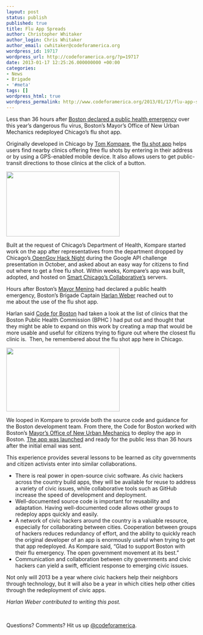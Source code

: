 ```yaml
---
layout: post
status: publish
published: true
title: Flu App Spreads
author: Christopher Whitaker
author_login: Chris Whitaker
author_email: cwhitaker@codeforamerica.org
wordpress_id: 19717
wordpress_url: http://codeforamerica.org/?p=19717
date: 2013-01-17 12:25:26.000000000 +00:00
categories:
- News
- Brigade
- '#meta'
tags: []
wordpress_html: true
wordpress_permalink: http://www.codeforamerica.org/2013/01/17/flu-app-spreads/
---
```


<p>Less than 36 hours after <a href="http://www.boston.com/dailydose/2013/01/09/boston-hospitals-and-nursing-homes-implement-stricter-measures-against-the-flu/RK4iOR0EWN84klun02uc7H/story.html" target="_blank">Boston declared a public health emergency</a> over this year’s dangerous flu virus, Boston’s Mayor’s Office of New Urban Mechanics redeployed Chicago’s flu shot app.</p>
<p>Originally developed in Chicago by <a href="https://github.com/tkompare" target="_blank">Tom Kompare</a>, the <a href="http://www.cityofchicago.org/city/en/depts/cdph/iframe/scc_app.html" target="_blank">flu shot app</a> helps users find nearby clinics offering free flu shots by entering in their address or by using a GPS-enabled mobile device. It also allows users to get public-transit directions to those clinics at the click of a button.</p>
<p><a href="http://codeforamerica.org/wp-content/uploads/2013/01/Screen-Shot-2013-01-15-at-10.50.02-AM.png"><img alt="" class="size-medium wp-image-19720 alignleft" height="172" src="http://codeforamerica.org/wp-content/uploads/2013/01/Screen-Shot-2013-01-15-at-10.50.02-AM-300x172.png" width="300"/></a></p>
<p>Built at the request of Chicago’s Department of Health, Kompare started work on the app after representatives from the department dropped by Chicago’s<a href="http://opengovhacknight.eventbrite.com/"> OpenGov Hack Night</a> during the Google API challenge presentation in October, and asked about an easy way for citizens to find out where to get a free flu shot. Within weeks, Kompare’s app was built, adopted, and hosted on <a href="http://www.smartchicagocollaborative.org/smart-chicago-hosts-flu-shot-app-for-local-developer-using-civic-data/">Smart Chicago’s Collaborative’s</a> servers.</p>
<p>Hours after Boston’s <a href="https://twitter.com/mayortommenino">Mayor Menino</a> had declared a public health emergency, Boston’s Brigade Captain <a href="http://www.be.net/hjweber">Harlan Weber</a> reached out to me about the use of the flu shot app.</p>
<p>Harlan said <a href="https://groups.google.com/a/codeforamerica.org/forum/#!forum/code-for-boston">Code for Boston</a> had taken a look at the list of clinics that the Boston Public Health Commission (BPHC ) had put out and thought that they might be able to expand on this work by creating a map that would be more usable and useful for citizens trying to figure out where the closest flu clinic is.  Then, he remembered about the flu shot app here in Chicago.</p>
<p><a href="http://codeforamerica.org/wp-content/uploads/2013/01/Screen-Shot-2013-01-15-at-10.33.26-AM.png"><img alt="" class="size-medium wp-image-19718 alignleft" height="169" src="http://codeforamerica.org/wp-content/uploads/2013/01/Screen-Shot-2013-01-15-at-10.33.26-AM-300x169.png" title="Screen Shot 2013-01-15 at 10.33.26 AM" width="300"/></a></p>
<p>We looped in Kompare to provide both the source code and guidance for the Boston development team. From there, the Code for Boston worked with Boston’s <a href="http://www.newurbanmechanics.org/">Mayor’s Office of New Urban Mechanics</a> to deploy the app in Boston. <a href="http://flushot.newurbanmechanics.org/">The app was launched</a> and ready for the public less than 36 hours after the initial email was sent.</p>
<p>This experience provides several lessons to be learned as city governments and citizen activists enter into similar collaborations.</p>
<ul>
<li>There is real power in open-source civic software. As civic hackers across the country build apps, they will be available for reuse to address a variety of civic issues, while collaborative tools such as GitHub increase the speed of development and deployment.</li>
<li>Well-documented source code is important for reusability and adaptation. Having well-documented code allows other groups to redeploy apps quickly and easily.</li>
<li>A network of civic hackers around the country is a valuable resource, especially for collaborating between cities. Cooperation between groups of hackers reduces redundancy of effort, and the ability to quickly reach the original developer of an app is enormously useful when trying to get that app redeployed. As Kompare said, “Glad to support Boston with their flu emergency. The open government movement at its best.”</li>
<li>Communication and collaboration between city governments and civic hackers can yield a swift, efficient response to emerging civic issues.</li>
</ul>
<p>Not only will 2013 be a year where civic hackers help their neighbors through technology, but it will also be a year in which cities help other cities through the redeployment of civic apps.</p>
<p><em>Harlan Weber contributed to writing this post.</em></p>
<p> </p>
<p>Questions? Comments? Hit us up <a href="http://twitter.com/codeforamerica" target="_blank">@codeforamerica</a>.</p>
